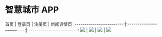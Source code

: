 # 智慧城市 APP

首页                |  登录页       |        注册页        | 新闻详情页
:-------------------------:|:-------------------------:|:-------------------------:
![](https://github.com/birdbone/flutter_smart_city/blob/master/screenshots/home.png?raw=true) | ![](https://github.com/birdbone/flutter_smart_city/blob/master/screenshots/login.png?raw=true) | ![](https://github.com/birdbone/flutter_smart_city/blob/master/screenshots/SignUpPage.png?raw=true) | ![](https://github.com/birdbone/flutter_smart_city/blob/master/screenshots/NewsDetail.png?raw=true)
